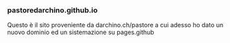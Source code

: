 ### pastoredarchino.github.io
Questo è il sito proveniente da darchino.ch/pastore
a cui adesso ho dato un nuovo dominio ed un sistemazione su pages.github
